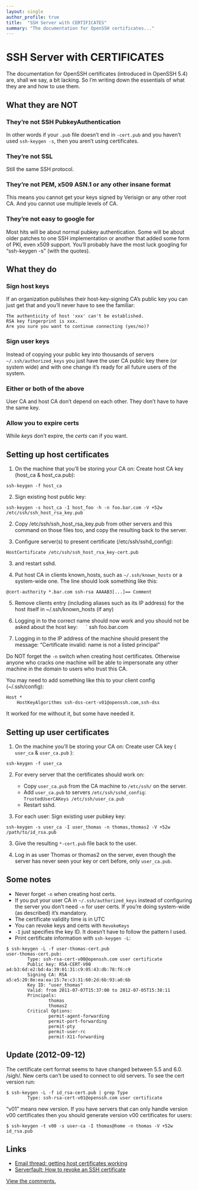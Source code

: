 ```yaml
---
layout: single
author_profile: true
title:  "SSH Server with CERTIFICATES"
summary: "The documentation for OpenSSH certificates..."
---
```

# SSH Server with CERTIFICATES

The documentation for OpenSSH certificates (introduced in OpenSSH 5.4) are, shall we say, a bit lacking. So I’m writing down the essentials of what they are and how to use them.

## What they are NOT

### They’re not SSH PubkeyAuthentication

In other words if your `.pub` file doesn’t end in `-cert.pub` and you haven’t used `ssh-keygen -s`, then you aren’t using certificates.

### They’re not SSL

Still the same SSH protocol.

### They’re not PEM, x509 ASN.1 or any other insane format

This means you cannot get your keys signed by Verisign or any other root CA. And you cannot use multiple levels of CA.

### They’re not easy to google for

Most hits will be about normal pubkey authentication. Some will be about older patches to one SSH implementation or another that added some form of PKI, even x509 support. You’ll probably have the most luck googling for “ssh-keygen -s” (with the quotes).

## What they do

### Sign host keys

If an organization publishes their host-key-signing CA’s public key you can just get that and you’ll never have to see the familiar:

```
The authenticity of host 'xxx' can't be established.
RSA key fingerprint is xxx.
Are you sure you want to continue connecting (yes/no)?
```

### Sign user keys

Instead of copying your public key into thousands of servers `~/.ssh/authorized_keys` you just have the user CA public key there (or system wide) and with one change it’s ready for all future users of the system.

### Either or both of the above

User CA and host CA don’t depend on each other. They don’t have to have the same key.

### Allow you to expire certs

While *keys* don’t expire, the *certs* can if you want.

## Setting up host certificates

1. On the machine that you’ll be storing your CA on: Create host CA key (host_ca & host_ca.pub):

```
ssh-keygen -f host_ca
```

2. Sign existing host public key:

```
ssh-keygen -s host_ca -I host_foo -h -n foo.bar.com -V +52w /etc/ssh/ssh_host_rsa_key.pub
```

2. Copy /etc/ssh/ssh_host_rsa_key.pub from other servers and this command on those files too, and copy the resulting back to the server.

3. Configure server(s) to present certificate (/etc/ssh/sshd_config):

```
HostCertificate /etc/ssh/ssh_host_rsa_key-cert.pub
```

3. and restart sshd.

4. Put host CA in clients known_hosts, such as `~/.ssh/known_hosts` or a system-wide one. The line should look something like this:

```
@cert-authority *.bar.com ssh-rsa AAAAB3[...]== Comment
```

5. Remove clients entry (including aliases such as its IP address) for the host itself in ~/.ssh/known_hosts (if any)

6. Logging in to the correct name should now work and you should not be asked about the host key: `  `  ` ssh foo.bar.com

7. Logging in to the IP address of the machine should present the message: “Certificate invalid: name is not a listed principal”

Do NOT forget the `-n` switch when creating host certificates. Otherwise anyone who cracks one machine will be able to impersonate any other machine in the domain to users who trust this CA.

You may need to add something like this to your client config (~/.ssh/config):

```
Host *
    HostKeyAlgorithms ssh-dss-cert-v01@openssh.com,ssh-dss
```

It worked for me without it, but some have needed it.

## Setting up user certificates

1. On the machine you’ll be storing your CA on: Create user CA key ( `user_ca` & `user_ca.pub` ):

```
ssh-keygen -f user_ca
```

2. For every server that the certificates should work on:

	* Copy `user_ca.pub` from the CA machine to `/etc/ssh/` on the server.
	* Add `user_ca.pub` to servers `/etc/ssh/sshd_config`: `TrustedUserCAKeys /etc/ssh/user_ca.pub`
	* Restart sshd.

3. For each user: Sign existing user pubkey key:

```
ssh-keygen -s user_ca -I user_thomas -n thomas,thomas2 -V +52w /path/to/id_rsa.pub
```

3. Give the resulting `*-cert.pub` file back to the user.

4. Log in as user Thomas or thomas2 on the server, even though the server has never seen your key or cert before, only `user_ca.pub`.

## Some notes

* Never forget `-n` when creating host certs.
* If you put your user CA in `~/.ssh/authorized_keys` instead of configuring the server you don’t need `-n` for user certs. If you’re doing system-wide (as described) it’s mandatory.
* The certificate validity time is in UTC
* You can revoke keys and certs with `RevokeKeys`
* `-I` just specifies the key ID. It doesn’t have to follow the pattern I used.
* Print certificate information with `ssh-keygen -L`:

```
$ ssh-keygen -L -f user-thomas-cert.pub
user-thomas-cert.pub:
        Type: ssh-rsa-cert-v00@openssh.com user certificate
        Public key: RSA-CERT-V00 a4:b3:6d:e2:bd:4a:39:01:31:c9:05:43:db:78:f6:c9
        Signing CA: RSA a5:e5:20:8e:ea:ea:15:7e:c3:31:60:2d:6b:93:a0:6b
        Key ID: "user_thomas"
        Valid: from 2011-07-07T15:37:00 to 2012-07-05T15:38:11
        Principals:
                thomas
                thomas2
        Critical Options:
                permit-agent-forwarding
                permit-port-forwarding
                permit-pty
                permit-user-rc
                permit-X11-forwarding
```

## Update (2012-09-12)

The certificate cert format seems to have changed between 5.5 and 6.0. /sigh/. New certs can’t be used to connect to old servers. To see the cert version run:

```
$ ssh-keygen -L -f id_rsa-cert.pub | grep Type
        Type: ssh-rsa-cert-v01@openssh.com user certificate
```

“v01” means new version. If you have servers that can only handle version v00 certificates then you should generate version v00 certificates for users:

```
$ ssh-keygen -t v00 -s user-ca -I thomas@home -n thomas -V +52w id_rsa.pub
```

## Links

* [Email thread: getting host certificates working](http://www.gossamer-threads.com/lists/openssh/users/50165)
* [Serverfault: How to revoke an SSH certificate](https://serverfault.com/questions/264515/how-to-revoke-an-ssh-certificate-not-ssh-identity-file)

[View the comments.](https://blargh.disqus.com/?url=ref&amp;https)  
